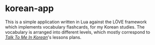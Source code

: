 # korean-app

This is a simple application written in Lua against the LÖVE framework which
implements vocabulary flashcards, for my Korean studies. The vocabulary is
arranged into different levels, which mostly correspond to [_Talk To Me In
Korean_][ttmik]'s lessons plans.

[ttmik]: https://talktomeinkorean.com/

